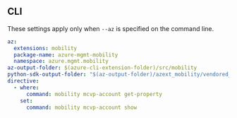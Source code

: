 ## CLI

These settings apply only when `--az` is specified on the command line.

``` yaml $(az)
az:
  extensions: mobility
  package-name: azure-mgmt-mobility
  namespace: azure.mgmt.mobility
az-output-folder: $(azure-cli-extension-folder)/src/mobility
python-sdk-output-folder: "$(az-output-folder)/azext_mobility/vendored_sdks/mobility"
directive: 
  - where: 
      command: mobility mcvp-account get-property
    set:
      command: mobility mcvp-account show
```